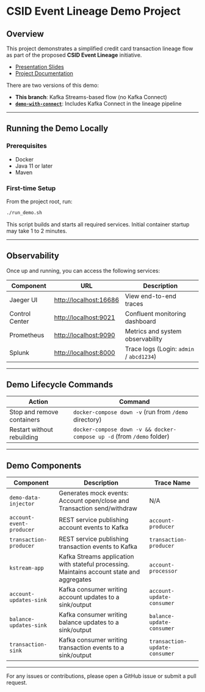 # CSID Event Lineage Demo Project

## Overview

This project demonstrates a simplified credit card transaction lineage flow as part of the proposed **CSID Event Lineage** initiative.

- [Presentation Slides](https://docs.google.com/presentation/d/1AggKl7_HhRGLwgfzrGNVplR7H4WzeKdgSoKXW_c0a8I/edit#slide=id.g15b4a13f630_0_620)  
- [Project Documentation](https://bit.ly/3CSnHAH)

There are two versions of this demo:
- **This branch**: Kafka Streams-based flow (no Kafka Connect)
- **[`demo-with-connect`](https://github.com/confluentinc/csid-event-lineage-demos/tree/demo-with-connect)**: Includes Kafka Connect in the lineage pipeline

---

## Running the Demo Locally

### Prerequisites

- Docker
- Java 11 or later
- Maven

### First-time Setup

From the project root, run:

```bash
./run_demo.sh
````

This script builds and starts all required services. Initial container startup may take 1 to 2 minutes.

---

## Observability

Once up and running, you can access the following services:

| Component      | URL                                              | Description                              |
| -------------- | ------------------------------------------------ | ---------------------------------------- |
| Jaeger UI      | [http://localhost:16686](http://localhost:16686) | View end-to-end traces                   |
| Control Center | [http://localhost:9021](http://localhost:9021)   | Confluent monitoring dashboard           |
| Prometheus     | [http://localhost:9090](http://localhost:9090)   | Metrics and system observability         |
| Splunk         | [http://localhost:8000](http://localhost:8000)   | Trace logs (Login: `admin` / `abcd1234`) |

---

## Demo Lifecycle Commands

| Action                     | Command                                                                |
| -------------------------- | ---------------------------------------------------------------------- |
| Stop and remove containers | `docker-compose down -v` (run from `/demo` directory)                  |
| Restart without rebuilding | `docker-compose down -v && docker-compose up -d` (from `/demo` folder) |

---

## Demo Components

| Component                | Description                                                                                | Trace Name                    |
| ------------------------ | ------------------------------------------------------------------------------------------ | ----------------------------- |
| `demo-data-injector`     | Generates mock events: Account open/close and Transaction send/withdraw                    | N/A                           |
| `account-event-producer` | REST service publishing account events to Kafka                                            | `account-producer`            |
| `transaction-producer`   | REST service publishing transaction events to Kafka                                        | `transaction-producer`        |
| `kstream-app`            | Kafka Streams application with stateful processing. Maintains account state and aggregates | `account-processor`           |
| `account-updates-sink`   | Kafka consumer writing account updates to a sink/output                                    | `account-update-consumer`     |
| `balance-updates-sink`   | Kafka consumer writing balance updates to a sink/output                                    | `balance-update-consumer`     |
| `transaction-sink`       | Kafka consumer writing transaction events to a sink/output                                 | `transaction-update-consumer` |

---

For any issues or contributions, please open a GitHub issue or submit a pull request.
